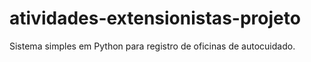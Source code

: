 # atividades-extensionistas-projeto
Sistema simples em Python para registro de oficinas de autocuidado.

